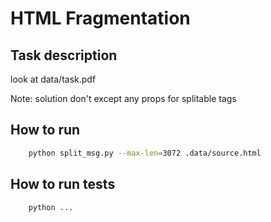 # HTML Fragmentation

## Task description

look at data/task.pdf

Note: solution don't except any props for splitable tags

## How to run

```bash
    python split_msg.py --max-len=3072 .data/source.html
```

## How to run tests

```bash
    python ...
```

